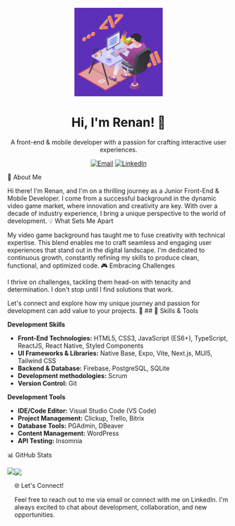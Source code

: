 <p align="center">
 <img src="/animation_lloe72k4_small.gif" width="200" height="200">
</p>
<h1 align="center">Hi, I'm Renan! 👋</h1>
<p align="center">
  A front-end & mobile developer with a passion for crafting interactive user experiences.
</p>
<p align="center">
  <a href="mailto:renanbianchi@gmail.com"><img src="https://img.shields.io/badge/Email-Me-%23D14836.svg?&style=for-the-badge&logo=gmail&logoColor=white" alt="Email"></a>
  <a href="[https://www.linkedin.com/in/your-linkedin-profile/](https://www.linkedin.com/in/bianchirenan/)"><img src="https://img.shields.io/badge/LinkedIn-Connect-%230A66C2.svg?&style=for-the-badge&logo=linkedin&logoColor=white" alt="LinkedIn"></a>
</p>
🚀 About Me

Hi there! I'm Renan, and I'm on a thrilling journey as a Junior Front-End & Mobile Developer. I come from a successful background in the dynamic video game market, where innovation and creativity are key. With over a decade of industry experience, I bring a unique perspective to the world of development.
💡 What Sets Me Apart

My video game background has taught me to fuse creativity with technical expertise. This blend enables me to craft seamless and engaging user experiences that stand out in the digital landscape. I'm dedicated to continuous growth, constantly refining my skills to produce clean, functional, and optimized code.
🎮 Embracing Challenges

I thrive on challenges, tackling them head-on with tenacity and determination. I don't stop until I find solutions that work.

Let's connect and explore how my unique journey and passion for development can add value to your projects.
🔧 ## 💼 Skills & Tools

**Development Skills**
- **Front-End Technologies:** HTML5, CSS3, JavaScript (ES6+), TypeScript, ReactJS, React Native, Styled Components
- **UI Frameworks & Libraries:** Native Base, Expo, Vite, Next.js, MUI5, Tailwind CSS
- **Backend & Database:** Firebase, PostgreSQL, SQLite
- **Development methodologies:** Scrum
- **Version Control:** Git

**Development Tools**
- **IDE/Code Editor:** Visual Studio Code (VS Code)
- **Project Management:** Clickup, Trello, Bitrix
- **Database Tools:** PGAdmin, DBeaver
- **Content Management:** WordPress
- **API Testing:** Insomnia

📊 GitHub Stats

<a>
  <img height=200 align="left" src="https://github-readme-stats.vercel.app/api?username=renanbianchi&show_icons=true&hide_rank=true&custom_title=My%20Stats&hide=prs&theme=dracula" />
</a>
<a>
  <img height=200 align="center" src="https://github-readme-stats.vercel.app/api/top-langs?username=renanbianchi&layout=compact&langs_count=8&card_width=320" />
</a>

🌐 Let's Connect!

Feel free to reach out to me via email or connect with me on LinkedIn. I'm always excited to chat about development, collaboration, and new opportunities.
